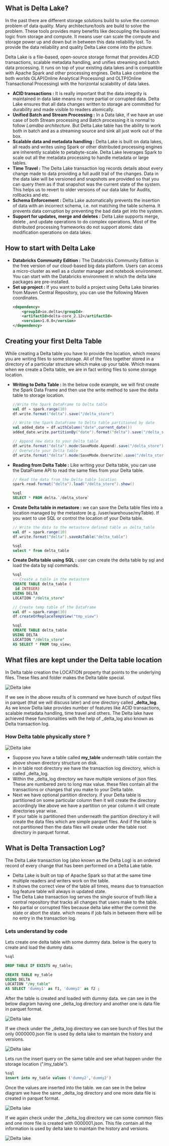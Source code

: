## What is Delta Lake?
In the past there are different storage solutions build to solve the common problem of data quality. Many architecture/tools are build to solve the problem. These tools provides many benefits like decoupling the business logic from storage and compute. It means user can scale the compute and storage power up and down but in between this data reliability lost. To provide the data reliability and quality  Delta Lake come into the picture.

Delta Lake is a file-based, open-source storage format that provides ACID transactions, scalable metadata handling, and unifies streaming and batch data processing. It runs on top of your existing data lakes and is compatible with Apache Spark and other processing engines. Delta Lake combine the both worlds OLAP(Online Analytical Processing) and OLTP(Online Transactional Processing) with the horizontal scalability of data lakes.

 - **ACID transactions :** It is really important that the data integrity is maintained in data lake means no more partial or corrupted data. Delta Lake ensures that all data changes written to storage are committed for durability and made visible to readers atomically.
 - **Unified Batch and Stream Processing :** In a Data lake, if we have an use case of both Stream processing and Batch processing it is normal to follow _Lamdba architecture_. But Delta Lake table has the ability to work both in batch and as a streaming source and sink all just work out of the box.
 - **Scalable data and metadata handling :** Delta Lake is built on data lakes, all reads and writes using Spark or other distributed processing engines are inherently scalable to petabyte-scale. Delta Lake leverages Spark to scale out all the metadata processing to handle metadata or large tables.
 - **Time Travel :** The Delta Lake transaction log records details about every change made to data providing a full audit trail of the changes. Data in the data lake will be versioned and snapshots are provided so that you can query them as if that snapshot was the current state of the system. This helps us to revert to older versions of our data lake for Audits, rollbacks and etc.
 - **Schema Enforcement :** Delta Lake automatically prevents the insertion of data with an incorrect schema, i.e. not matching the table schema. It prevents data corruption by preventing the bad data get into the system.
 - **Support for updates, merge and deletes :** Delta Lake supports merge, delete , and update operations to do complex operations. Most of the distributed processing frameworks do not support atomic data modification operations on data lakes.

## How to start with Delta Lake

 - **Databricks Community Edition :** The Databricks Community Edition is the free version of our cloud-based big data platform. Users can access a micro-cluster as well as a cluster manager and notebook environment. You can start with the Databricks environment in which the delta lake packages are pre-installed. 
 - **Set up project :** If you want to build a project using Delta Lake binaries from Maven Central Repository, you can use the following Maven coordinates.
	```xml
	<dependency>
	    <groupId>io.delta</groupId>
	    <artifactId>delta-core_2.12</artifactId>
	    <version>1.0.0</version>
	</dependency>

	```

## Creating your first Delta Table

While creating a Delta table you have to provide the location, which means you are writing files to some storage. All of the files together stored in a directory of a particular structure which make up your table. Which means when we create a Delta table, we are in fact writing files to some storage location.

 - **Writing to Delta Table :** In the below code example, we will first create the Spark Data Frame and then use the write method to save the delta table to storage location.

	```scala
	//Write the Spark DataFrame to Delta table
	val df = spark.range(10)
	df.write.format("delta").save("/delta_store")

	// Write the Spark DataFrame to Delta table partitioned by date
	val added_date = df.withColumn("date",current_date())
	added_date.write.partitionBy("date").format("delta").save("/delta_store")

	// Append new data to your Delta table
	df.write.format("delta").mode(SaveMode.Append).save("/delta_store")
	// Overwrite your Delta table
	df.write.format("delta").mode(SaveMode.Overwrite).save("/delta_store")

	```
 
 - **Reading from Delta Table :** Like writing your Delta table, you can use the DataFrame API to read the same files from your Delta table.
	```scala
	// Read the data from the Delta table location
	spark.read.format("delta").load("/delta_store").show()
	```
	```sql
	%sql
	SELECT * FROM delta.`/delta_store`
	```
 - **Create Delta table in metastore :** we can save the Delta table files into a location managed by the metastore (e.g. /user/warehouse/myTable). If you want to use SQL or control the location of your Delta table.

	```scala
	// Write the data to the metastore defined table as delta_table
	val df = spark.range(10)
	df.write.format("delta").saveAsTable("delta_table")
	```

	```sql
	%sql
	select * from delta_table
	```
 - **Create Delta table using SQL :** user can create the delta table by sql and load the data by sql commands.
	```sql
	%sql
	-- Create a table in the metastore
	CREATE TABLE delta_table (
	 id INTEGER)
	USING DELTA
	LOCATION "/delta_store"
	```

	```scala
	// Create temp table of the DataFrame
	val df = spark.range(10)
	df.createOrReplaceTempView("tmp_view")
	```
	```sql
	%sql
	CREATE TABLE delta_table 
	USING DELTA
	LOCATION "/delta_store"
	AS SELECT * FROM tmp_view;
	```

## What files are kept under the Delta table location
In Delta table creation the LOCATION property that points to the underlying files. These files and folder makes the Delta table special.

![Delta lake](https://github.com/gurditsingh/blog/blob/gh-pages/_screenshots/dl_ep1.JPG?raw=true)

If we see in the above results of ls command we have bunch of output files in parquet (that we will discuss later) and one directory called **_delta_log**. As we know Delta lake provides number of features like ACID transactions, scalable metadata handling, time travel and others. The Delta lake have achieved these functionalities with the help of _delta_log also known as Delta transaction log.

### How Delta table physically store ?


![Delta lake](https://github.com/gurditsingh/blog/blob/gh-pages/_screenshots/dl_ep1_tlog.jpg?raw=true)

 - Suppose you have a table called **my_table** underneath table contain the  above shown directory structure on disk.
 - In in table root directory we have the transaction log directory, which is called _delta_log.
 -  Within the _delta_log directory we have multiple versions of json files. These are numbered zero to long max value. these files contain all the transactions or changes that you make to your Delta table.
 - Next we have optional partition directory. if your Delta table is partitioned on some particular column then it will create the directory accordingly like above we have a partition on year column it will create directories year wise.
 - If your table is partitioned then underneath the partition directory it will create the data files which are simple parquet files. And if the table is not partitioned then the data files will create under the table root directory in parquet format.

## What is Delta Transaction Log?

The Delta Lake transaction log (also known as the Delta Log) is an ordered record of every change that has been performed on a Delta Lake table.

 - Delta Lake is built on top of Apache Spark so that at the same time multiple readers and writers work on the table.
 - It shows the correct view of the table all times, means due to transaction log feature table will always in updated state.
 - The Delta Lake transaction log serves the single source of truth like a central repository that tracks all changes that users make to the table.
 - No partial or corrupted files because delta lake either the commit the state or abort the state. which means if job fails in between there will be no entry in the transaction log.

### Lets understand by code

Lets create one delta table with some dummy data. below is the query to create and load the dummy data.
```sql
%sql

DROP TABLE IF EXISTS my_table;

CREATE TABLE my_table 
USING DELTA
LOCATION "/my_table"
AS SELECT 'dummy1' as f1, 'dummy2' as f2 ;
```
After the table is created and loaded with dummy data. we can see in the below diagram having one _delta_log directory and another one is data file in parquet format.

![Delta lake](https://github.com/gurditsingh/blog/blob/gh-pages/_screenshots/dl_ep1_tlog_1.JPG?raw=true)

If we check under the _delta_log directory we can see bunch of files but the only 0000000.json file is used by delta lake to maintain the history and versions.

![Delta lake](https://github.com/gurditsingh/blog/blob/gh-pages/_screenshots/dl_ep1_tlog_2.JPG?raw=true)

Lets run the insert query on the same table and see what happen under the storage location ("/my_table").
```sql
%sql
insert into my_table values ('dummy2','dummy2')
```
Once the values are inserted into the table. we can see in the below diagram we have the same _delta_log directory and one more data file is created in parquet format.

![Delta lake](https://github.com/gurditsingh/blog/blob/gh-pages/_screenshots/dl_ep1_tlog_3.JPG?raw=true)

If we again check under the _delta_log directory we can some common files and one more file is created with 0000001.json. This file contain all the information is used by delta lake to maintain the history and versions.

![Delta lake](https://github.com/gurditsingh/blog/blob/gh-pages/_screenshots/dl_ep1_tlog_4.JPG?raw=true)
<!--stackedit_data:
eyJoaXN0b3J5IjpbMTUxMzAwNjkzMywyMTE1NDMyNzMwLDY4NT
YxNTI5NSwtNzk4NTQ0NzM4LDE1MDI0Mjc5NjMsMTUzMzg3MTI4
OSw2MTk2MTQ5MjMsNzkxNjM1NzU4LC0xMDI5MzYyMTM3LC0zNT
Y2MTkyMDgsLTIyNDY0NDkxOCwxOTkxMjA1MTQ3LC0xMTU0MTM1
ODk3LC0yMDI0MzEwNTI1LC02ODAzMDI5NjksMTA0MDY4MDE4MC
wxNjM4NjM2ODA3LDE2NDE5NjE3ODYsLTE3Mjc5ODg2NDksMTkz
NTc0MDYxXX0=
-->